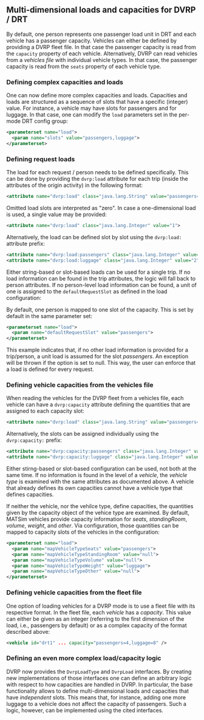 ## Multi-dimensional loads and capacities for DVRP / DRT

By default, one person represents one passenger load unit in DRT and each vehicle has a passenger capacity. Vehicles can either be defined by providing a DVRP fleet file. In that case the passenger capacity is read from the `capacity` property of each vehicle. Alternatively, DVRP can read vehicles from a *vehicles file* with individual vehicle types. In that case, the passenger capacity is read from the `seats` property of each vehicle type.

### Defining complex capacities and loads

One can now define more complex capacities and loads. Capacities and loads are structured as a sequence of slots that have a specific (integer) value. For instance, a vehicle may have slots for passengers and for luggage. In that case, one can modify the `load` parameters set in the per-mode DRT config group:

```xml
<parameterset name="load">
  <param name="slots" value="passengers,luggage">
</parameterset>
```

### Defining request loads

The load for each request / person needs to be defined specifically. This can be done by providing the `dvrp:load` attribute for each trip (inside the attributes of the origin activity) in the following format:

```xml
<attribute name="dvrp:load" class="java.lang.String" value="passengers=1,luggage=2">
```

Omitted load slots are interpreted as "zero". In case a one-dimensional load is used, a single value may be provided:

```xml
<attribute name="dvrp:load" class="java.lang.Integer" value="1">
```

Alternatively, the load can be defined slot by slot using the `dvrp:load:` attribute prefix:

```xml
<attribute name="dvrp:load:passengers" class="java.lang.Integer" value="1">
<attribute name="dvrp:load:luggage" class="java.lang.Integer" value="2">
```

Either string-based or slot-based loads can be used for a single trip. If no load information can be found in the trip attributes, the logic will fall back to person attributes. If no person-level load information can be found, a unit of one is assigned to the `defaultRequestSlot` as defined in the load configuration:   

By default, one person is mapped to one slot of the capacity. This is set by default in the same parameter set:

```xml
<parameterset name="load">
  <param name="defaultRequestSlot" value="passengers">
</parameterset>
```

This example indicates that, if no other load information is provided for a trip/person, a unit load is assumed for the slot *passengers*. An exception will be thrown if the option is set to null. This way, the user can enforce that a load is defined for every request.

### Defining vehicle capacities from the vehicles file

When reading the vehicles for the DVRP fleet from a vehicles file, each vehicle can have a `dvrp:capacity` attribute defining the quantities that are assigned to each capacity slot:

```xml
<attribute name="dvrp:load" class="java.lang.String" value="passengers=4,luggage=8">
```

Alternatively, the slots can be assigned individually using the `dvrp:capacity:` prefix:

```xml
<attribute name="dvrp:capacity:passengers" class="java.lang.Integer" value="4">
<attribute name="dvrp:capacity:luggage" class="java.lang.Integer" value="8">
```

Either stirng-based or slot-based configuration can be used, not both at the same time. If no information is found in the level of a *vehicle*, the *vehicle type* is examined with the same attributes as documented above. A vehicle that already defines its own capacities cannot have a vehicle type that defines capacities.

If neither the vehicle, nor the vehilce type, define capacities, the quantities given by the capacity object of the vehice type are examined. By default, MATSim vehicles provide capacity information for *seats*, *standingRoom*, *volume*, *weight*, and *other*. Via configuration, those quantities can be mapped to capacity slots of the vehicles in the configuration:

```xml
<parameterset name="load">
  <param name="mapVehicleTypeSeats" value="passengers">
  <param name="mapVehicleTypeStandingRoom" value="null">
  <param name="mapVehicleTypeVolume" value="null">
  <param name="mapVehicleTypeWeight" value="luggage">
  <param name="mapVehicleTypeOther" value="null">
</parameterset>
```

### Defining vehicle capacities from the fleet file

One option of loading vehicles for a DVRP mode is to use a fleet file with its respective format. In the fleet file, each *vehicle* has a *capacity*. This value can either be given as an integer (referring to the first dimension of the load, i.e., passengers by default) or as a complex capacity of the format described above:

```xml
<vehicle id="drt1" ... capacity="passengers=4,luggage=8" />
```

### Defining an even more complex load/capacity logic

DVRP now provides the `DvrpLoadType` and `DvrpLoad` interfaces. By creating new implementations of those interfaces one can define an arbitrary logic with respect to how capacities are handled in DVRP. In particular, the base functionality allows to define multi-dimensional loads and capacities that have *independent* slots. This means that, for instance, adding one more luggage to a vehicle does not affect the capacity of passengers. Such a logic, however, can be implemented using the cited interfaces.
